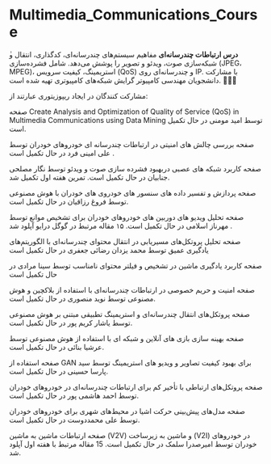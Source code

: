 # Multimedia_Communications_Course
ٰ**درس ارتباطات چندرسانه‌ای** مفاهیم سیستم‌های چندرسانه‌ای، کدگذاری، انتقال و شبکه‌سازی صوت، ویدئو و تصویر را پوشش می‌دهد. شامل فشرده‌سازی (JPEG، MPEG)، استریمینگ، کیفیت سرویس (QoS) و چندرسانه‌ای روی IP. با مشارکت دانشجویان مهندسی کامپیوتر گرایش شبکه‌های کامپیوتری تهیه شده است. 🚀📡🎥

مشارکت کنندگان در ایجاد ریپوزیتوری عبارتند از:

صفحه Create Analysis and Optimization of Quality of Service (QoS) in Multimedia Communications using Data Mining توسط امید مومنی در حال تکمیل است. 

صفحه بررسی چالش های امنیتی در ارتباطات چندرسانه ای خودروهای خودران توسط علی امینی فرد در حال تکمیل است .
  
صفحه کاربرد شبکه های عصبی دربهبود فشرده سازی صوت و ویدئو توسط نگار مصلحی جنابیان در حال تکمیل است. تمرین هفته اول تکمیل شد.

صفحه پردازش و تفسیر داده های سنسور های خودروی های خودران با هوش مصنوعی توسط فروغ رزاقیان در حال تکمیل است.

صفحه تحلیل ویدیو های دوربین های خودروهای خودران برای تشخیص موانع توسط مهرناز اسلامی در حال تکمیل است.
۱۵ مقاله مرتبط در گوگل درایو آپلود شد .

صفحه تحلیل پروتکل‌های مسیریابی در انتقال محتوای چندرسانه‌ای با الگوریتم‌های یادگیری عمیق توسط محمد یزدان رضائی جعفری در حال تکمیل است

صفحه کاربرد یادگیری ماشین در تشخیص و فیلتر محتوای نامناسب توسط سینا مرادی در حال تکمیل است

صفحه امنیت و حریم خصوصی در ارتباطات چندرسانه‌ای با استفاده از بلاکچین و هوش مصنوعی  توسط نوید منصوری در حال تکمیل است.

صفحه پروتکل‌های انتقال چندرسانه‌ای و استریمینگ تطبیقی مبتنی بر هوش مصنوعی توسط یاشار کریم پور در حال تکمیل است. 

صفحه بهینه سازی بازی های آنلاین و شبکه ای با استفاده از هوش مصنوعی توسط عرشیا بنائی در حال تکمیل است.

صفحه استفاده از GAN  برای بهبود کیفیت تصاویر و ویدیو های استریمینگ توسط سید پارسا حسینی در حال تکمیل است.

صفحه پروتکل‌های ارتباطی با تأخیر کم برای ارتباطات چندرسانه‌ای در خودروهای خودران توسط احمد هاشمی پور در حال تکمیل است.

صفحه مدل‌های پیش‌بینی حرکت اشیا در محیط‌های شهری برای خودروهای خودران توسط علی محمددوست در حال تکمیل است.



صفحه ارتباطات ماشین به ماشین (V2V) 
و ماشین به زیرساخت (V2I) 
در خودروهای خودران
توسط امیرصدرا سلمک در حال تکمیل است. 
15 مقاله مرتبط با هفته اول آپلود شد.
